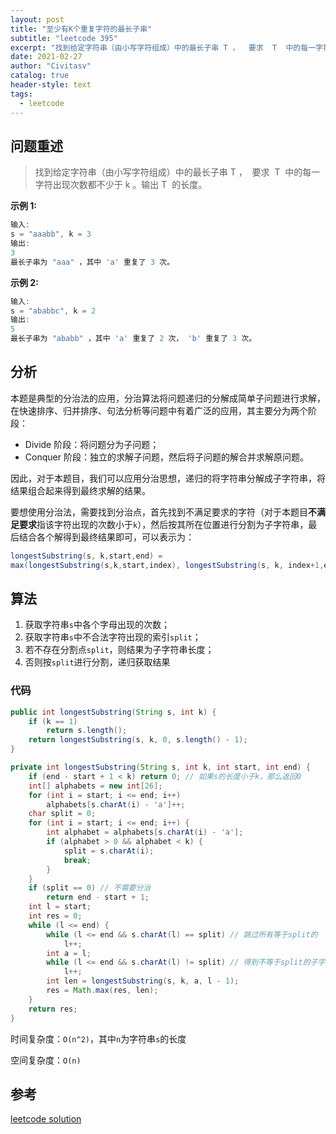 ```yaml
---
layout: post
title: "至少有K个重复字符的最长子串"
subtitle: "leetcode 395"
excerpt: "找到给定字符串（由小写字符组成）中的最长子串 T ，  要求  T  中的每一字符出现次数都不少于 k 。输出 T  的长度"
date: 2021-02-27
author: "Civitasv"
catalog: true
header-style: text
tags:
  - leetcode
---
```


## 问题重述

> 找到给定字符串（由小写字符组成）中的最长子串 T ，  要求  T  中的每一字符出现次数都不少于 k 。输出 T  的长度。

**示例 1:**

```java
输入:
s = "aaabb", k = 3
输出:
3
最长子串为 "aaa" ，其中 'a' 重复了 3 次。
```

**示例 2:**

```java
输入:
s = "ababbc", k = 2
输出:
5
最长子串为 "ababb" ，其中 'a' 重复了 2 次， 'b' 重复了 3 次。
```

## 分析

本题是典型的分治法的应用，分治算法将问题递归的分解成简单子问题进行求解，在快速排序、归并排序、句法分析等问题中有着广泛的应用，其主要分为两个阶段：

- Divide 阶段：将问题分为子问题；
- Conquer 阶段：独立的求解子问题，然后将子问题的解合并求解原问题。

因此，对于本题目，我们可以应用分治思想，递归的将字符串分解成子字符串，将结果组合起来得到最终求解的结果。

要想使用分治法，需要找到分治点，首先找到不满足要求的字符（对于本题目**不满足要求**指该字符出现的次数小于`k`），然后按其所在位置进行分割为子字符串，最后结合各个解得到最终结果即可，可以表示为：

```java
longestSubstring(s, k,start,end) =
max(longestSubstring(s,k,start,index), longestSubstring(s, k, index+1,end))
```

## 算法

1. 获取字符串`s`中各个字母出现的次数；
2. 获取字符串`s`中不合法字符出现的索引`split`；
3. 若不存在分割点`split`，则结果为子字符串长度；
4. 否则按`split`进行分割，递归获取结果

### 代码

```java
public int longestSubstring(String s, int k) {
    if (k == 1)
        return s.length();
    return longestSubstring(s, k, 0, s.length() - 1);
}

private int longestSubstring(String s, int k, int start, int end) {
    if (end - start + 1 < k) return 0; // 如果s的长度小于k，那么返回0
    int[] alphabets = new int[26];
    for (int i = start; i <= end; i++)
        alphabets[s.charAt(i) - 'a']++;
    char split = 0;
    for (int i = start; i <= end; i++) {
        int alphabet = alphabets[s.charAt(i) - 'a'];
        if (alphabet > 0 && alphabet < k) {
            split = s.charAt(i);
            break;
        }
    }
    if (split == 0) // 不需要分治
        return end - start + 1;
    int l = start;
    int res = 0;
    while (l <= end) {
        while (l <= end && s.charAt(l) == split) // 跳过所有等于split的
            l++;
        int a = l;
        while (l <= end && s.charAt(l) != split) // 得到不等于split的子字符串
            l++;
        int len = longestSubstring(s, k, a, l - 1);
        res = Math.max(res, len);
    }
    return res;
}
```

时间复杂度：`O(n^2)`，其中`n`为字符串`s`的长度

空间复杂度：`O(n)`

## 参考

[leetcode solution](https://leetcode.com/problems/longest-substring-with-at-least-k-repeating-characters/solution/)

